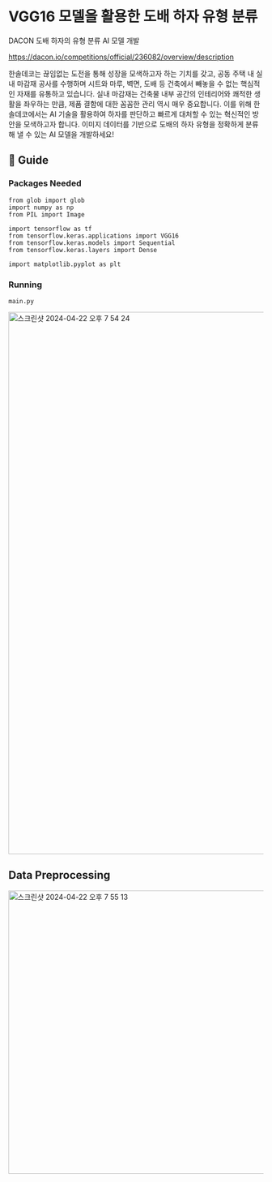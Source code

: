 # VGG16 모델을 활용한 도배 하자 유형 분류
DACON 도배 하자의 유형 분류 AI 모델 개발

https://dacon.io/competitions/official/236082/overview/description

한솔데코는 끊임없는 도전을 통해 성장을 모색하고자 하는 기치를 갖고, 공동 주택 내 실내 마감재 공사를 수행하며 시트와 마루, 벽면, 도배 등 건축에서 빼놓을 수 없는 핵심적인 자재를 유통하고 있습니다.
실내 마감재는 건축물 내부 공간의 인테리어와 쾌적한 생활을 좌우하는 만큼, 제품 결함에 대한 꼼꼼한 관리 역시 매우 중요합니다.
이를 위해 한솔데코에서는 AI 기술을 활용하여 하자를 판단하고 빠르게 대처할 수 있는 혁신적인 방안을 모색하고자 합니다.
이미지 데이터를 기반으로 도배의 하자 유형을 정확하게 분류해 낼 수 있는 AI 모델을 개발하세요!


## 🔖 Guide
### Packages Needed
    
    from glob import glob
    import numpy as np
    from PIL import Image

    import tensorflow as tf
    from tensorflow.keras.applications import VGG16
    from tensorflow.keras.models import Sequential
    from tensorflow.keras.layers import Dense
    
    import matplotlib.pyplot as plt
    
### Running
    main.py



<img width="1070" alt="스크린샷 2024-04-22 오후 7 54 24" src="https://github.com/westnowise/pagingVGG16/assets/98007431/e7178443-de9b-45f7-8ec4-0441f95a4d44">

## Data Preprocessing
<img width="559" alt="스크린샷 2024-04-22 오후 7 55 13" src="https://github.com/westnowise/pagingVGG16/assets/98007431/7d4a4bf8-a0c8-4944-b563-d9e1550b4b10">

